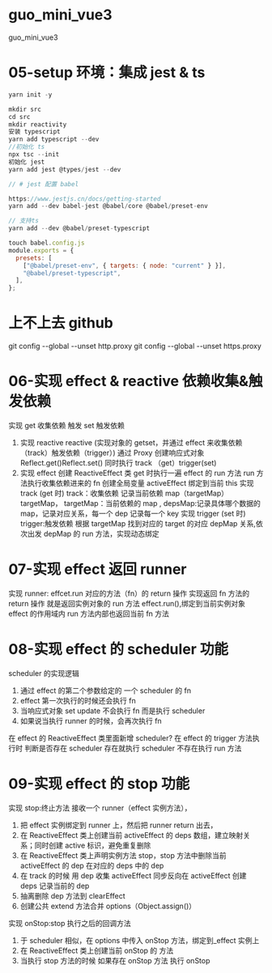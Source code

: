 # guo_mini_vue3

guo_mini_vue3

# 05-setup 环境：集成 jest & ts

```js
yarn init -y

mkdir src
cd src
mkdir reactivity
安装 typescript
yarn add typescript --dev
//初始化 ts
npx tsc --init
初始化 jest
yarn add jest @types/jest --dev

// # jest 配置 babel

https://www.jestjs.cn/docs/getting-started
yarn add --dev babel-jest @babel/core @babel/preset-env

// 支持ts
yarn add --dev @babel/preset-typescript

touch babel.config.js
module.exports = {
  presets: [
    ["@babel/preset-env", { targets: { node: "current" } }],
    "@babel/preset-typescript",
  ],
};
```

# 上不上去 github

git config --global --unset http.proxy
git config --global --unset https.proxy

# 06-实现 effect & reactive 依赖收集&触发依赖

实现 get 收集依赖 触发 set 触发依赖

1. 实现 reactive
   reactive (实现对象的 getset，并通过 effect 来收集依赖（track）触发依赖（trigger）)
   通过 Proxy 创建响应式对象 Reflect.get()Reflect.set() 同时执行 track （get）trigger(set)
2. 实现 effect
   创建 ReactiveEffect 类
   get 时执行一遍 effect 的 run 方法 run 方法执行收集依赖进来的 fn
   创建全局变量 activeEffect 绑定到当前 this
   实现 track (get 时) track：收集依赖 记录当前依赖 map（targetMap）targetMap， targetMap：当前依赖的 map , depsMap:记录具体哪个数据的 map，记录对应关系，每一个 dep 记录每一个 key
   实现 trigger (set 时) trigger:触发依赖 根据 targetMap 找到对应的 target 的对应 depMap 关系,依次出发 depMap 的 run 方法，实现动态绑定

# 07-实现 effect 返回 runner

实现 runner: effcet.run 对应的方法（fn）的 return 操作
实现返回 fn 方法的 return 操作 就是返回实例对象的 run 方法 effect.run(),绑定到当前实例对象 effect 的作用域内 run 方法内部也返回当前 fn 方法

# 08-实现 effect 的 scheduler 功能

scheduler 的实现逻辑

1. 通过 effect 的第二个参数给定的 一个 scheduler 的 fn
2. effect 第一次执行的时候还会执行 fn
3. 当响应式对象 set update 不会执行 fn 而是执行 scheduler
4. 如果说当执行 runner 的时候，会再次执行 fn

在 effect 的 ReactiveEffect 类里面新增 scheduler?
在 effect 的 trigger 方法执行时 判断是否存在 scheduler 存在就执行 scheduler 不存在执行 run 方法

# 09-实现 effect 的 stop 功能

实现 stop:终止方法 接收一个 runner（effect 实例方法），

1. 把 effect 实例绑定到 runner 上，然后把 runner return 出去，
2. 在 ReactiveEffect 类上创建当前 activeEffect 的 deps 数组，建立映射关系；同时创建 active 标识，避免重复删除
3. 在 ReactiveEffect 类上声明实例方法 stop，stop 方法中删除当前 activeEffect 的 dep 在对应的 deps 中的 dep
4. 在 track 的时候 用 dep 收集 activeEffect 同步反向在 activeEffect 创建 deps 记录当前的 dep
5. 抽离删除 dep 方法到 clearEffect
6. 创建公共 extend 方法合并 options（Object.assign()）

实现 onStop:stop 执行之后的回调方法

1. 于 scheduler 相似，在 options 中传入 onStop 方法，绑定到\_effect 实例上
2. 在 ReactiveEffect 类上创建当前 onStop 的 方法
3. 当执行 stop 方法的时候 如果存在 onStop 方法 执行 onStop
